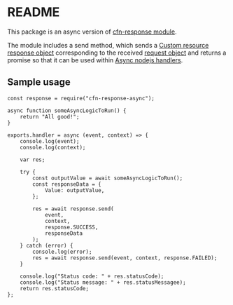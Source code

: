 # README

This package is an async version of [cfn-response module](https://docs.aws.amazon.com/AWSCloudFormation/latest/UserGuide/cfn-lambda-function-code-cfnresponsemodule.html#w2ab1c27c23c16b9c15).

The module includes a send method, which sends a [Custom resource response object](https://docs.aws.amazon.com/AWSCloudFormation/latest/UserGuide/crpg-ref-responses.html) corresponding to the received [request object](https://docs.aws.amazon.com/AWSCloudFormation/latest/UserGuide/crpg-ref-requests.html) and returns a promise so that it can be used within [Async nodejs handlers](https://docs.aws.amazon.com/lambda/latest/dg/nodejs-handler.html#nodejs-handler-async).

## Sample usage

```
const response = require("cfn-response-async");

async function someAsyncLogicToRun() {
    return "All good!";
}

exports.handler = async (event, context) => {
    console.log(event);
    console.log(context);

    var res;

    try {
        const outputValue = await someAsyncLogicToRun();
        const responseData = {
            Value: outputValue,
        };

        res = await response.send(
            event,
            context,
            response.SUCCESS,
            responseData
        );
    } catch (error) {
        console.log(error);
        res = await response.send(event, context, response.FAILED);
    }

    console.log("Status code: " + res.statusCode);
    console.log("Status message: " + res.statusMessagee);
    return res.statusCode;
};

```
